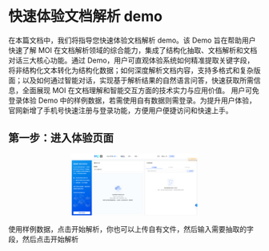 # 快速体验文档解析 demo

在本篇文档中，我们将指导您快速体验文档解析 demo。该 Demo 旨在帮助用户快速了解 MOI 在文档解析领域的综合能力，集成了结构化抽取、文档解析和文档对话三大核心功能。通过 Demo，用户可直观体验系统如何精准提取关键字段，将非结构化文本转化为结构化数据；如何深度解析文档内容，支持多格式和复杂版面；以及如何通过智能对话，实现基于解析结果的自然语言问答，快速获取所需信息，全面展现 MOI 在文档理解和智能交互方面的技术实力与应用价值。
用户可免登录体验 Demo 中的样例数据，若需使用自有数据则需登录。为提升用户体验，官网新增了手机号快速注册与登录功能，方便用户便捷访问和快速上手。

## 第一步：进入体验页面

<div align="center">
  <img src="../images/demo_1.png" width="50%" height="50%">
</div>

使用样例数据，点击开始解析，你也可以上传自有文件，然后输入需要抽取的字段，然后点击开始解析
